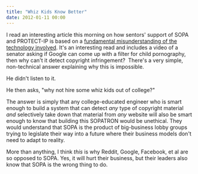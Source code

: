 ```yaml
---
title: "Whiz Kids Know Better"
date: 2012-01-11 00:00
---
```


<p>I read an interesting article this morning on how sentors' support of SOPA and PROTECT-IP is based on a <a href="http://danwin.com/2012/01/the-sopa-debate-and-how-its-affected-by-congresss-understanding-of-child-porn/" target="_blank">fundamental misunderstanding of the technology involved</a>. It's an interesting read and includes a video of a senator asking if Google can come up with a filter for child pornography, then why can't it detect copyright infringement? <!--more-->
There's a very simple, non-technical answer explaining why this is impossible.</p>

<p>He didn't listen to it.</p>

<p>He then asks, "why not hire some whiz kids out of college?"</p>

<p>The answer is simply that any college-educated engineer who is smart enough to build a system that can detect <em>any</em> type of copyright material <em>and </em>selectively take down that material from <em>any</em> website will also be smart enough to know that building this SOPATRON would be unethical. They would understand that SOPA is the product of big-business lobby groups trying to legislate their way into a future where their business models don't need to adapt to reality.</p>

<p>More than anything, I think <em>this</em> is why Reddit, Google, Facebook, et al are so opposed to SOPA. Yes, it will hurt their business, but their leaders also know that SOPA is the wrong thing to do.</p>

<!-- more -->


